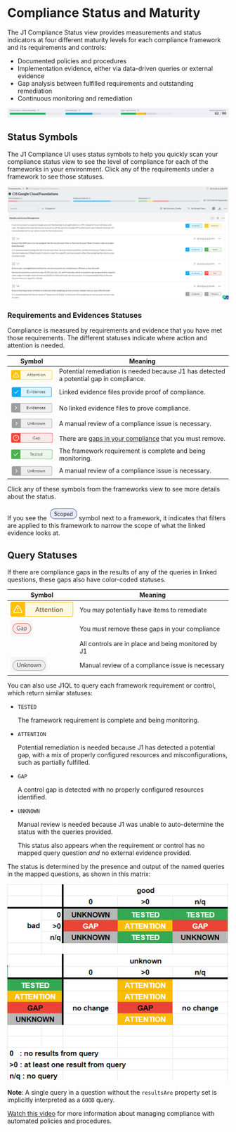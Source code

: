 # Compliance Status and Maturity

The J1 Compliance Status view provides measurements and status indicators at four different maturity levels for each compliance framework and its requirements and controls:

- Documented policies and procedures
- Implementation evidence, either via data-driven queries or external evidence
- Gap analysis between fulfilled requirements and outstanding remediation
- Continuous monitoring and remediation
  ​

![](../assets/compliance-summary-status-bars.png)



## Status Symbols

The J1 Compliance UI uses status symbols to help you quickly scan your compliance status view to see the level of compliance for each of the frameworks in your environment. Click any of the requirements under a framework to see those statuses.

![](../assets/compliance-status-overview.png)



### Requirements and Evidences Statuses

Compliance is measured by requirements and evidence that you have met those requirements. The different statuses indicate where action and attention is needed.

| Symbol                                   | Meaning                                  |
| ---------------------------------------- | ---------------------------------------- |
| ![](../assets/compliance-attention-white.png) | Potential remediation is needed because J1 has detected a potential gap in compliance. |
| ![](../assets/compliance-evidences.png)  | Linked evidence files provide proof of compliance. |
| ![](../assets/compliance-evidences-grey.png) | No linked evidence files to prove compliance. |
| ![](../assets/compliance-unknown.png)    | A manual review of a compliance issue is necessary. |
| ![](../assets/compliance-gap-white.png)  | There are [gaps in your compliance](../compliance-gap-table.md) that you must remove. |
| ![](../assets/compliance-tested-white.png) | The framework requirement is complete and being monitoring. |
| ![](../assets/compliance-unknown.png)    | A manual review of a compliance issue is necessary. |

Click any of these symbols from the frameworks view to see more details about the status.

If you see the ![](../assets/compliance-scoped.png)symbol next to a framework, it indicates that filters are applied to this framework to narrow the scope of what the linked evidence looks at.



## Query Statuses

If there are compliance gaps in the results of any of the queries in linked questions, these gaps also have color-coded statuses.

| Symbol                                   | Meaning                                  |
| ---------------------------------------- | ---------------------------------------- |
| ![](../assets/compliance-attention-white2.png) | You may potentially have items to remediate |
| ![](../assets/icons/compliance-gap-grey.png) | You must remove these gaps in your compliance |
|                                          | All controls are in place and being monitored by J1 |
| ![](../assets/icons/compliance-unknown-grey.png) | Manual review of a compliance issue is necessary |

You can also use J1QL to query each framework requirement or control, which return similar statuses:

- `TESTED`

  The framework requirement is complete and being monitoring.

- `ATTENTION`

  Potential remediation is needed because J1 has detected a potential gap, with a mix of properly configured resources and misconfigurations, such as partially fulfilled.

- `GAP`

  A control gap is detected with no properly configured resources identified.

- `UNKNOWN`

  Manual review is needed because J1 was unable to auto-determine the status with the queries provided.

  This status also appears when the requirement or control has no mapped query question _and_ no external evidence provided.

The status is determined by the presence and output of the named queries in the mapped questions, as shown in this matrix:

![](../assets/compliance-query-gap-analysis-status-2.png)

**Note**: A single query in a question without the `resultsAre` property set is implicitly interpreted as a `GOOD` query.

[Watch this video](https://try.jupiterone.com/blog/video-managing-grc-with-jupiterone) for more information about managing compliance with automated policies and procedures.